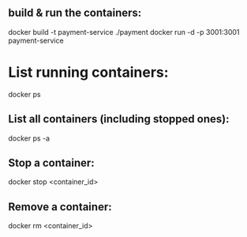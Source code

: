 ## build & run the containers:
docker build -t payment-service ./payment
docker run -d -p 3001:3001 payment-service
# List running containers: 
docker ps
## List all containers (including stopped ones): 
docker ps -a
## Stop a container: 
docker stop <container_id>
## Remove a container: 
docker rm <container_id>
